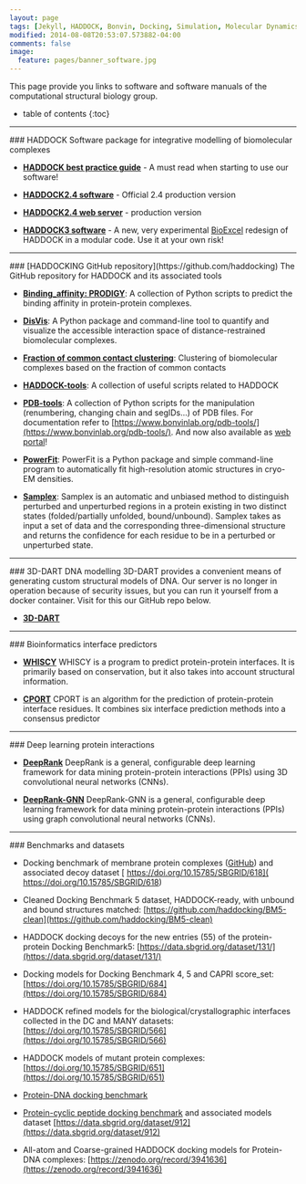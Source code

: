 ```yaml
---
layout: page
tags: [Jekyll, HADDOCK, Bonvin, Docking, Simulation, Molecular Dynamics, Structural Biology, Computational Biology, Modelling, Protein Structure]
modified: 2014-08-08T20:53:07.573882-04:00
comments: false
image:
  feature: pages/banner_software.jpg
---
```


This page provide you links to software and software manuals of the computational structural biology group.

* table of contents
{:toc}


<HR>
### HADDOCK
  Software package for integrative modelling of biomolecular complexes
  
  * [**HADDOCK best practice guide**](/software/bpg) - A must read when starting to use our software!
  
  * [**HADDOCK2.4 software**](/software/haddock2.4/) - Official 2.4 production version

  * [**HADDOCK2.4 web server**](https://wenmr.science.uu.nl/haddock2.4/) - production version
  
  * [**HADDOCK3 software**](/software/haddock3) - A new, very experimental [BioExcel](https://www.bioexcel.eu) redesign of HADDOCK in a modular code. Use it at your own risk!

<HR>
### [HADDOCKING GitHub repository](https://github.com/haddocking)
  The GitHub repository for HADDOCK and its associated tools

  * [**Binding_affinity: PRODIGY**](https://github.com/haddocking/binding_affinity):
  A collection of Python scripts to predict the binding affinity in protein-protein complexes.

  * [**DisVis**](https://github.com/haddocking/disvis):
  A Python package and command-line tool to quantify and visualize the accessible interaction space of distance-restrained biomolecular complexes.

  * [**Fraction of common contact clustering**](https://github.com/haddocking/fcc):
  Clustering of biomolecular complexes based on the fraction of common contacts

  * [**HADDOCK-tools**](https://github.com/haddocking/haddock-tools):
  A collection of useful scripts related to HADDOCK

  * [**PDB-tools**](https://github.com/haddocking/pdb-tools):
  A collection of Python scripts for the manipulation (renumbering, changing chain and segIDs...) of PDB files.
  For documentation refer to [https://www.bonvinlab.org/pdb-tools/](https://www.bonvinlab.org/pdb-tools/).
  And now also available as [web portal](https://wenmr.science.uu.nl/pdbtools)!

  * [**PowerFit**](https://github.com/haddocking/powerfit):
  PowerFit is a Python package and simple command-line program to automatically fit high-resolution atomic structures in cryo-EM densities.

  * [**Samplex**](https://github.com/haddocking/samplex):
  Samplex is an automatic and unbiased method to distinguish perturbed and unperturbed regions in a protein existing in two distinct states (folded/partially unfolded, bound/unbound). Samplex takes as input a set of data and the corresponding three-dimensional structure and returns the confidence for each residue to be in a perturbed or unperturbed state.

<HR>
### 3D-DART DNA modelling
  3D-DART provides a convenient means of generating custom structural models of DNA. Our server is no longer in operation because of security issues, but you can run it yourself from a docker container. Visit for this our GitHub repo below.

  * [**3D-DART**](https://github.com/haddocking/3D-DART-server/)

<HR>
### Bioinformatics interface predictors

  * [**WHISCY**](https://nmr.chem.uu.nl/Software/whiscy/index.html)
  WHISCY is a program to predict protein-protein interfaces. It is primarily based on conservation, but it also takes into account structural information.

  * [**CPORT**](https://alcazar.science.uu.nl/services/CPORT)
  CPORT is an algorithm for the prediction of protein-protein interface residues. It combines six interface prediction methods into a consensus predictor

<HR>
### Deep learning protein interactions

  * [**DeepRank**](https://github.com/DeepRank/deeprank)
  DeepRank is a general, configurable deep learning framework for data mining protein-protein interactions (PPIs) using 3D convolutional neural networks (CNNs).
  
  * [**DeepRank-GNN**](https://github.com/DeepRank/Deeprank-GNN)
  DeepRank-GNN is a general, configurable deep learning framework for data mining protein-protein interactions (PPIs) using graph convolutional neural networks (CNNs).

<HR>
### Benchmarks and datasets

* Docking benchmark of membrane protein complexes ([GitHub](https://github.com/haddocking/MemCplxDB)) and associated decoy dataset [ https://doi.org/10.15785/SBGRID/618]( https://doi.org/10.15785/SBGRID/618)

* Cleaned Docking Benchmark 5 dataset, HADDOCK-ready, with unbound and bound structures matched: [https://github.com/haddocking/BM5-clean](https://github.com/haddocking/BM5-clean)

* HADDOCK docking decoys for the new entries (55) of the protein-protein Docking Benchmark5: [https://data.sbgrid.org/dataset/131/](https://data.sbgrid.org/dataset/131/)

* Docking models for Docking Benchmark 4, 5 and CAPRI score_set: [https://doi.org/10.15785/SBGRID/684](https://doi.org/10.15785/SBGRID/684)

* HADDOCK refined models for the biological/crystallographic interfaces collected in the DC and MANY datasets: [https://doi.org/10.15785/SBGRID/566](https://doi.org/10.15785/SBGRID/566)

* HADDOCK models of mutant protein complexes: [https://doi.org/10.15785/SBGRID/651](https://doi.org/10.15785/SBGRID/651)

* [Protein-DNA docking benchmark](https://github.com/haddocking/Prot-DNABenchmark)

* [Protein-cyclic peptide docking benchmark](https://github.com/haddocking/cyclic-peptides) and associated models dataset [https://data.sbgrid.org/dataset/912](https://data.sbgrid.org/dataset/912)

* All-atom and Coarse-grained HADDOCK docking models for Protein-DNA complexes: [https://zenodo.org/record/3941636](https://zenodo.org/record/3941636)

